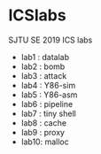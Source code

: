 # ICSlabs
SJTU SE 2019 ICS labs

- lab1 : datalab
- lab2 : bomb
- lab3 : attack
- lab4 : Y86-sim
- lab5 : Y86-asm
- lab6 : pipeline
- lab7 : tiny shell
- lab8 : cache
- lab9 : proxy
- lab10: malloc
